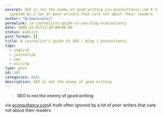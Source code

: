 ```yaml
---
excerpt: SEO is not the enemy of good writing via econsultancy.com A truth often
  ignored by a lot of poor writers that care not about their readers
author: "@ramonsuarez"
permalink: /a-journalists-guide-to-seo-blog-econsultancy
date: 2009-12-01T12:29:00+00:00
status: publish
post_format: []
title: A journalist's guide to SEO | Blog | Econsultancy
tags:
  - english
  - journalism
  - seo
  - writing
type: post
id: 187
categories: null
description: SEO is not the enemy of good writing
---
```

> **SEO is not the enemy of good writing**

via [econsultancy.com](http://econsultancy.com/blog/5034-a-journalists-guide-to-seo)A truth often ignored by a lot of poor writers that care not about their readers

